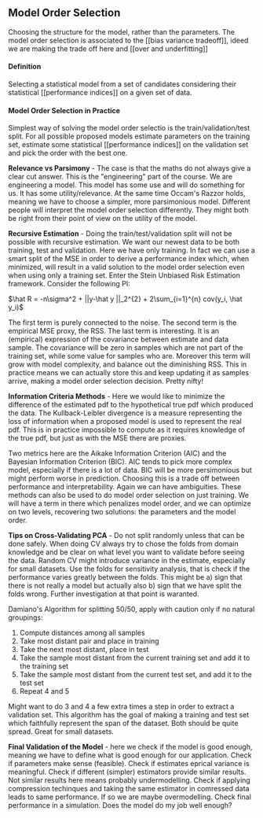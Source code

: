 ## Model Order Selection
Choosing the structure for the model, rather than the parameters. The model order selection is associated to the [[bias variance tradeoff]], ideed we are making the trade off here and [[over and underfitting]]

#### Definition
Selecting a statistical model from a set of candidates considering their statistical [[performance indices]] on a given set of data.

#### Model Order Selection in Practice
Simplest way of solving the model order selectio is the train/validation/test split. For all possible proposed models estimate parameters on the training set, estimate some statistical [[performance indices]] on the validation set and pick the order with the best one.

**Relevance vs Parsimony** - The case is that the maths do not always give a clear cut answer. This is the "engineering" part of the course. We are engineering a model. This model has some use and will do something for us. It has some utility/relevance. At the same time Occam's Razzor holds, meaning we have to choose a simpler, more parsimonious model. Different people will interpret the model order selection differently. They might both be right from their point of view on the utility of the model.

**Recursive Estimation** - Doing the train/test/validation split will not be possible with recursive estimation. We want our newest data to be both training, test and validation. Here we have only training. In fact we can use a smart split of the MSE in order to derive a performance index which, when minimized, will result in a valid solution to the model order selection even when using only a training set. Enter the Stein Unbiased Risk Estimation framework. Consider the following PI:

$\hat R = -n\sigma^2 + ||y-\hat y ||_2^{2} + 2\sum_{i=1}^{n} cov(y_i, \hat y_i)$

The first term is purely connected to the noise. The second term is the empirical MSE proxy, the RSS. The last term is interesting. It is an (empirical) expression of the covariance between estimate and data sample. The covariance will be zero in samples which are not part of the training set, while some value for samples who are. Moreover this term will grow with model complexity, and balance out the diminishing RSS. This in practice means we can actually store this and keep updating it as samples arrive, making a model order selection decision. Pretty nifty!

**Information Criteria Methods** - Here we would like to minimize the difference of the estimated pdf to the hypothetical true pdf which produced the data. The Kullback-Leibler divergence is a measure representing the loss of information when a proposed model is used to represent the real pdf. This is in practice impossible to compute as it requires knowledge of the true pdf, but just as with the MSE there are proxies.

Two metrics here are the Aikake Information Criterion (AIC) and the Bayesian Information Criterion (BIC). AIC tends to pick more complex model, especially if there is a lot of data. BIC will be more persimonious but might perform worse in prediction. Choosing this is a trade off between performance and interpretability. Again we can have ambiguities. These methods can also be used to do model order selection on just training. We will have a term in there which penalizes model order, and we can optimize on two levels, recovering two solutions: the parameters and the model order.

**Tips on Cross-Validating PCA** - Do not split randomly unless that can be done safely. When doing CV always try to chose the folds from domain knowledge and be clear on what level you want to validate before seeing the data. Random CV might introduce variance in the estimate, especially for small datasets. Use the folds for sensitivity analysis, that is check if the performance varies greatly between the folds. This might be a) sign that there is not really a model but actually also b) sign that we have split the folds wrong. Further investigation at that point is waranted.

Damiano's Algorithm for splitting 50/50, apply with caution only if no natural groupings:

1) Compute distances among all samples
2) Take most distant pair and place in training
3) Take the next most distant, place in test
4) Take the sample most distant from the current training set and add it to the training set
5) Take the sample most distant from the current test set, and add it to the test set
6) Repeat 4 and 5

Might want to do 3 and 4 a few extra times a step in order to extract a validation set. This algorithm has the goal of making a training and test set which faithfully represent the span of the dataset. Both should be quite spread. Great for small datasets.

**Final Validation of the Model** - here we check if the model is good enough, meaning we have to define what is good enough for our application. Check if parameters make sense (feasible). Check if estimates eprical variance is meaningful. Check if different (simpler) estimators provide similar results. Not similar results here means probably undermodelling. Check if applying compression techinques and taking the same estimator in comressed data leads to same performance. If so we are maybe overmodelling. Check final performance in a simulation. Does the model do my job well enough?




